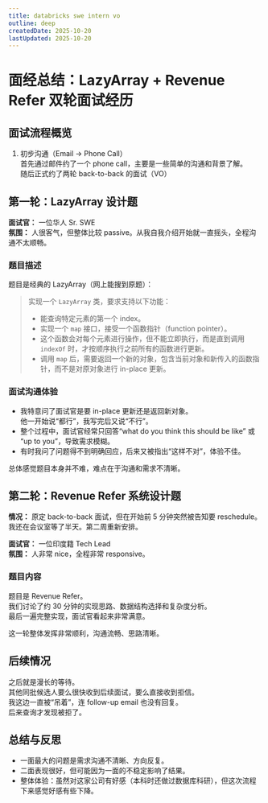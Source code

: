 ```yaml
---
title: databricks swe intern vo
outline: deep
createdDate: 2025-10-20
lastUpdated: 2025-10-20
---
```

# 面经总结：LazyArray + Revenue Refer 双轮面试经历

## 面试流程概览

1. 初步沟通（Email → Phone Call）  
   首先通过邮件约了一个 phone call，主要是一些简单的沟通和背景了解。  
   随后正式约了两轮 back-to-back 的面试（VO）

## 第一轮：LazyArray 设计题

**面试官：** 一位华人 Sr. SWE  
**氛围：** 人很客气，但整体比较 passive。从我自我介绍开始就一直摇头，全程沟通不太顺畅。

### 题目描述

题目是经典的 LazyArray（网上能搜到原题）：

> 实现一个 `LazyArray` 类，要求支持以下功能：
>
> - 能查询特定元素的第一个 index。
> - 实现一个 `map` 接口，接受一个函数指针（function pointer）。
> - 这个函数会对每个元素进行操作，但不能立即执行，而是直到调用 `indexOf` 时，才按顺序执行之前所有的函数进行更新。
> - 调用 `map` 后，需要返回一个新的对象，包含当前对象和新传入的函数指针，而不是对原对象进行 in-place 更新。

### 面试沟通体验

- 我特意问了面试官是要 in-place 更新还是返回新对象。  
  他一开始说“都行”，我写完后又说“不行”。
- 整个过程中，面试官经常只回答“what do you think this should be like” 或 “up to you”，导致需求模糊。
- 有时我问了问题得不到明确回应，后来又被指出“这样不对”，体验不佳。

总体感觉题目本身并不难，难点在于沟通和需求不清晰。

## 第二轮：Revenue Refer 系统设计题

**情况：** 原定 back-to-back 面试，但在开始前 5 分钟突然被告知要 reschedule。  
我还在会议室等了半天。第二周重新安排。

**面试官：** 一位印度籍 Tech Lead  
**氛围：** 人非常 nice，全程非常 responsive。

### 题目内容

题目是 Revenue Refer。  
我们讨论了约 30 分钟的实现思路、数据结构选择和复杂度分析。  
最后一遍完整实现，面试官看起来非常满意。

这一轮整体发挥非常顺利，沟通流畅、思路清晰。

## 后续情况

之后就是漫长的等待。  
其他同批候选人要么很快收到后续面试，要么直接收到拒信。  
我这边一直被“吊着”，连 follow-up email 也没有回复。  
后来查询才发现被拒了。


## 总结与反思

- 一面最大的问题是需求沟通不清晰、方向反复。
- 二面表现很好，但可能因为一面的不稳定影响了结果。
- 整体体验：虽然对这家公司有好感（本科时还做过数据库科研），但这次流程下来感觉好感有些下降。
